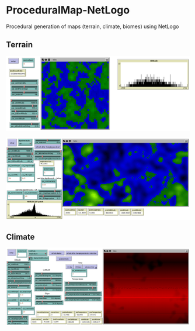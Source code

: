 # ProceduralMap-NetLogo
Procedural generation of maps (terrain, climate, biomes) using NetLogo

## Terrain

![terrain01](screenshots/terrainAltitude_v0_simple_interface.png?raw=true "terrain v0")

![terrain02](screenshots/terrainAltitude_v1_twoAlgorithms_interface.png?raw=true "terrain v1")

## Climate

![climate01](screenshots/terrainAltitudeAndClimate_v0_interface.png?raw=true "climate v0")
